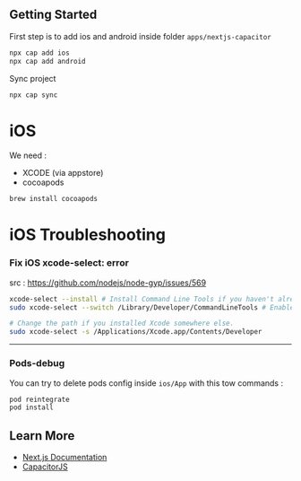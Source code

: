 ## Getting Started

First step is to add ios and android inside folder `apps/nextjs-capacitor`

```bash
npx cap add ios
npx cap add android
```

Sync project

```bash
npx cap sync
```

# iOS

We need :

- XCODE (via appstore)
- cocoapods

```bash
brew install cocoapods
```

# iOS Troubleshooting

### Fix iOS xcode-select: error

src : https://github.com/nodejs/node-gyp/issues/569

```bash
xcode-select --install # Install Command Line Tools if you haven't already.
sudo xcode-select --switch /Library/Developer/CommandLineTools # Enable command line tools

# Change the path if you installed Xcode somewhere else.
sudo xcode-select -s /Applications/Xcode.app/Contents/Developer
```

---

### Pods-debug

You can try to delete pods config inside `ios/App` with this tow commands :

```bash
pod reintegrate
pod install
```

## Learn More

- [Next.js Documentation](https://nextjs.org/docs)
- [CapacitorJS](https://capacitorjs.com/docs)
